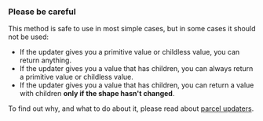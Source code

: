### Please be careful

This method is safe to use in most simple cases, but in some cases it should not be used:

- If the updater gives you a primitive value or childless value, you can return anything.
- If the updater gives you a value that has children, you can always return a primitive value or childless value.
- If the updater gives you a value that has children, you can return a value with children **only if the shape hasn't changed**.

To find out why, and what to do about it, please read about [parcel updaters](/concepts/parcel-updaters).
